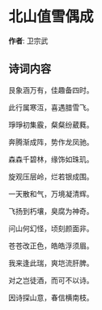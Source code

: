 # 北山值雪偶成

**作者**: 卫宗武

## 诗词内容

艮象涵万有，佳趣备四时。

此行属寒沍，喜遇腊雪飞。

琤琤初集霰，粲粲纷葳蕤。

奔腾渐成阵，势作龙凤驰。

森森千碧林，缘饰如珠玑。

旋观压层岭，烂若银成围。

一天散和气，万境凝清辉。

飞扬到朽壤，臭腐为神奇。

问山何幻怪，顷刻颜面非。

苍苍改正色，皓皓浮须眉。

我来逢此瑞，爽垲流肝脾。

对之岂徒酒，而可不以诗。

因诗探山意，春信横南枝。

